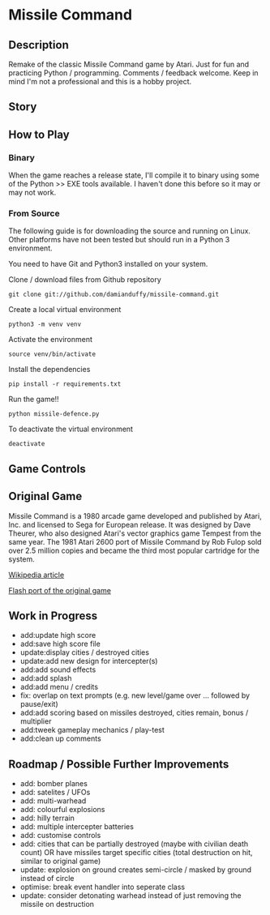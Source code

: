 # Missile Command

## Description
Remake of the classic Missile Command game by Atari.  Just for fun and practicing Python / programming.  Comments / feedback welcome.  Keep in mind I'm not a professional and this is a hobby project.

## Story



## How to Play

### Binary
When the game reaches a release state, I'll compile it to binary using some of the Python >> EXE tools available.  I haven't done this before so it may or may not work.

### From Source
The following guide is for downloading the source and running on Linux.  Other platforms have not been tested but should run in a Python 3 environment.

You need to have Git and Python3 installed on your system.

Clone / download files from Github repository

`git clone git://github.com/damianduffy/missile-command.git`

Create a local virtual environment

`python3 -m venv venv`

Activate the environment

`source venv/bin/activate`

Install the dependencies

`pip install -r requirements.txt`

Run the game!!

`python missile-defence.py`

To deactivate the virtual environment

`deactivate`

## Game Controls



## Original Game
Missile Command is a 1980 arcade game developed and published by Atari, Inc. and licensed to Sega for European release. It was designed by Dave Theurer, who also designed Atari's vector graphics game Tempest from the same year. The 1981 Atari 2600 port of Missile Command by Rob Fulop sold over 2.5 million copies and became the third most popular cartridge for the system.

[Wikipedia article](https://en.wikipedia.org/wiki/Missile_Command)

[Flash port of the original game](http://www.arcadedivision.com/classicgame12/shooting/missile-command.html)

## Work in Progress
 - add:update high score
 - add:save high score file
 - update:display cities / destroyed cities
 - update:add new design for intercepter(s)
 - add:add sound effects
 - add:add splash
 - add:add menu / credits
 - fix: overlap on text prompts (e.g. new level/game over ... followed by pause/exit)
 - add:add scoring based on missiles destroyed, cities remain, bonus / multiplier
 - add:tweek gameplay mechanics / play-test
 - add:clean up comments

## Roadmap / Possible Further Improvements
 - add: bomber planes
 - add: satelites / UFOs
 - add: multi-warhead
 - add: colourful explosions
 - add: hilly terrain
 - add: multiple intercepter batteries
 - add: customise controls
 - add: cities that can be partially destroyed (maybe with civilian death count) OR have missiles target specific cities (total destruction on hit, similar to original game)
 - update: explosion on ground creates semi-circle / masked by ground instead of circle
 - optimise: break event handler into seperate class
 - update: consider detonating warhead instead of just removing the missile on destruction
